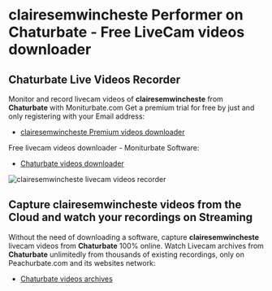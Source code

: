 # clairesemwincheste Performer on Chaturbate - Free LiveCam videos downloader

## Chaturbate Live Videos Recorder

Monitor and record livecam videos of **clairesemwincheste** from **Chaturbate** with Moniturbate.com
Get a premium trial for free by just and only registering with your Email address:
* [clairesemwincheste Premium videos downloader](https://moniturbate.com/request-demo-licence-key.html)

Free livecam videos downloader - Moniturbate Software:
* [Chaturbate videos downloader](https://moniturbate.com/moniturbate-download-software.html)

![clairesemwincheste livecam videos recorder](https://peachurnet.com/templates/moniturbate-software.png)


## Capture clairesemwincheste videos from the Cloud and watch your recordings on Streaming

Without the need of downloading a software, capture **clairesemwincheste** livecam videos from **Chaturbate** 100% online.
Watch Livecam archives from **Chaturbate** unlimitedly from thousands of existing recordings, only on Peachurbate.com and its websites network:
* [Chaturbate videos archives](https://peachurnet.com/)